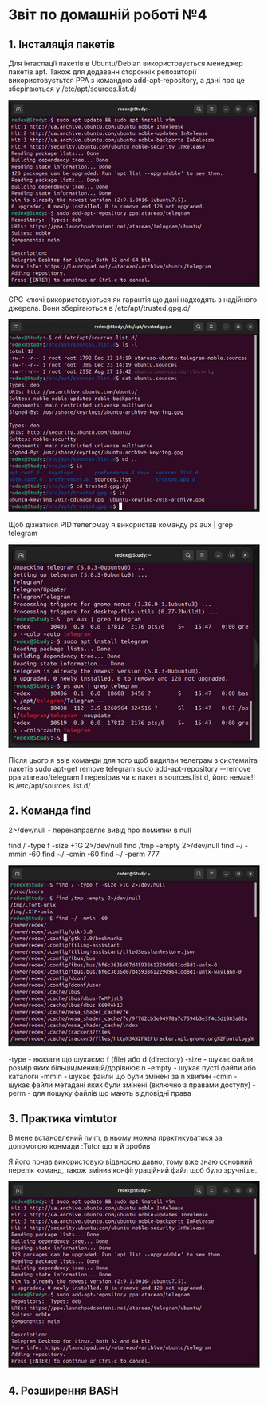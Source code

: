 
# Звіт по домашній роботі №4

## 1. Інсталяція пакетів

Для інтаслації пакетів в Ubuntu/Debian використовується менеджер пакетів apt. Також для додаванн сторонніх репозиторії використовуєтьтся PPA з командою add-apt-repository, а дані про це зберігаються у /etc/apt/sources.list.d/

![image](https://github.com/MihaplAyMF/study/blob/main/BaseCamp/HomeWork4/Photo1.jpg)

GPG ключі використовуються як гарантія що дані надходять з надійного джерела. Вони зберігаються в /etc/apt/trusted.gpg.d/

![image](https://github.com/MihaplAyMF/study/blob/main/BaseCamp/HomeWork4/Photo2.jpg)

Щоб дізнатися PID телегрмау я використав команду
ps aux | grep telegram

![image](https://github.com/MihaplAyMF/study/blob/main/BaseCamp/HomeWork4/Photo3.jpg)

Після цього я ввів команди для того щоб видилаи телеграм з системиiта пакетів
sudo apt-get remove telegram
sudo add-apt-repository --remove ppa:atareao/telegram
І перевірив чи є пакет в sources.list.d, його немає!!
ls /etc/apt/sources.list.d/

## 2. Команда find

2>/dev/null - перенаправляє вивід про помилки в null

find / -type f -size +1G 2>/dev/null
find /tmp -empty 2>/dev/null
find ~/ -mmin -60
find ~/ -cmin -60
find ~/ -perm 777

![image](https://github.com/MihaplAyMF/study/blob/main/BaseCamp/HomeWork4/Photo4.jpg)

-type  - вказати що шукаємо f (file) або d (directory)
-size  - шукає файли розмір яких більши/менишй/дорівнює n
-empty - шукає пусті файли або каталоги
-mmin  - шукає файли що були змінені за n хвилин
-cmin  - шукає файли метадані яких були змінені (включно з правами доступу)
-perm  - для пошуку файлів що мають відповідні права

## 3. Практика vimtutor

В мене встановлений nvim, в ньому можна практикуватися за допомогою конмади :Tutor що я й зробив

Я його почав використовую відвносно давно, тому вже знаю основний перелік команд, також змінив конфігураційний файл щоб було зручніше.

![image](https://github.com/MihaplAyMF/study/blob/main/BaseCamp/HomeWork4/Photo1.jpg)

## 4. Розширення BASH

